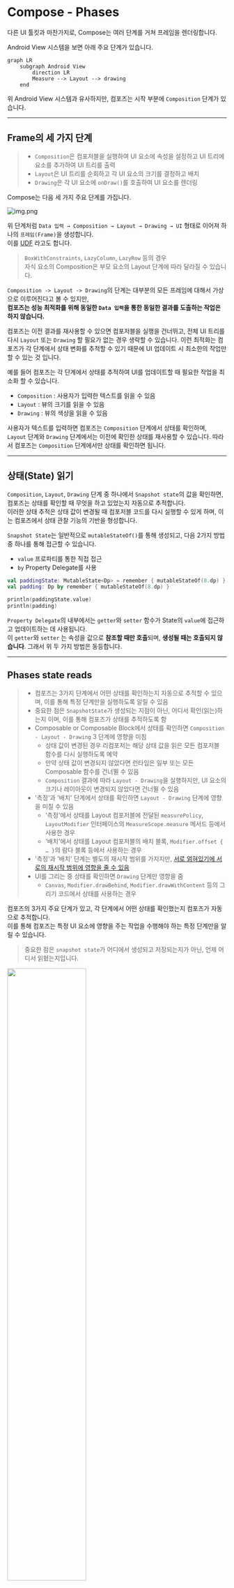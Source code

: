 # Compose - Phases

다른 UI 툴킷과 마찬가지로, Compose는 여러 단계를 거쳐 프레임을 렌더링합니다.

Android View 시스템을 보면 아래 주요 단계가 있습니다.

```mermaid
graph LR
    subgraph Android View
        direction LR
        Measure --> Layout --> drawing
    end
```

위 Android View 시스템과 유사하지만, 컴포즈는 시작 부분에 `Composition` 단계가 있습니다.

---

## Frame의 세 가지 단계

> - `Composition`은 컴포저블을 실행하여 UI 요소에 속성을 설정하고 UI 트리에 요소를 추가하여 UI 트리를 출력
> - `Layout`은 UI 트리를 순회하고 각 UI 요소의 크기를 결정하고 배치
> - `Drawing`은 각 UI 요소에 `onDraw()`를 호출하여 UI 요소를 렌더링

Compose는 다음 세 가지 주요 단계를 가집니다.

![img.png](../../resource/frame-phases.png)

위 단계처럼 `Data 입력 → Composition → Layout → Drawing → UI` 형태로 이어져 하나의 `프레임(Frame)`을 생성합니다.  
이를 [UDF](../용어.md#단방향-데이터-흐름) 라고도 합니다.

> `BoxWithConstraints`, `LazyColumn`, `LazyRow` 등의 경우  
> 자식 요소의 Composition은 부모 요소의 Layout 단계에 따라 달라질 수 있습니다.

`Composition -> Layout -> Drawing`의 단계는 대부분의 모든 프레임에 대해서 가상으로 이루어진다고 볼 수 있지만,  
**컴포즈는 성능 최적화를 위해 동일한 `Data 입력`을 통한 동일한 결과를 도출하는 작업은 하지 않습니다.** 

컴포즈는 이전 결과를 재사용할 수 있으면 컴포저블을 실행을 건너뛰고, 전체 UI 트리를 다시 `Layout` 또는 `Drawing` 할 필요가 없는 경우 생략할 수 있습니다.
이런 최적화는 컴포즈가 각 단계에서 상태 변화를 추적할 수 있기 때문에 UI 업데이트 시 최소한의 작업만 할 수 있는 것 입니다.

예를 들어 컴포즈는 각 단계에서 상태를 추적하여 UI를 업데이트할 때 필요한 작업을 최소화 할 수 있습니다.

- `Composition` :  사용자가 입력한 텍스트를 읽을 수 있음
- `Layout` : 뷰의 크기를 읽을 수 있음
- `Drawing` : 뷰의 색상을 읽을 수 있음

사용자가 텍스트를 입력하면 컴포즈는 `Composition` 단계에서 상태를 확인하며, `Layout` 단계와 `Drawing` 단계에서는 이전에 확인한 상태를 재사용할 수 있습니다.
따라서 컴포즈는 `Composition` 단계에서만 상태를 확인하면 됩니다. 

---

## 상태(State) 읽기

`Composition`, `Layout`, `Drawing` 단계 중 하나에서 `Snapshot state`의 값을 확인하면, 컴포즈는 상태를 확인할 때 무엇을 하고 있었는지 자동으로 추적합니다.  
이러한 상태 추적은 상태 값이 변경될 때 컴포저블 코드를 다시 실행할 수 있게 하며, 이는 컴포즈에서 상태 관찰 기능의 기반을 형성합니다.

`Snapshot State`는 일반적으로 `mutableStateOf()`를 통해 생성되고, 다음 2가지 방법 중 하나를 통해 접근할 수 있습니다.

- `value` 프로파티를 통한 직접 접근
- `by` Property Delegate를 사용

```kotlin
val paddingState: MutableState<Dp> = remember { mutableStateOf(8.dp) }
val padding: Dp by remember { mutableStateOf(8.dp) }

println(paddingState.value)
println(padding)
```


`Property Delegate`의 내부에서는 `getter`와 `setter` 함수가 State의 `value`에 접근하고 업데이트하는 데 사용됩니다.   
이 `getter`와 `setter` 는 속성을 값으로 **참조할 때만 호출**되며, **생성될 때는 호출되지 않습니다**. 그래서 위 두 가지 방법은 동등합니다.

---

## Phases state reads

> - 컴포즈는 3가지 단계에서 어떤 상태를 확인하는지 자동으로 추적할 수 있으며, 이를 통해 특정 단계만을 실행하도록 알릴 수 있음
> - 중요한 점은 `SnapshotState`가 생성되는 지점이 아닌, 어디서 확인(읽는)하는지 이며, 이를 통해 컴포즈가 상태를 추적하도록 함
> - Composable or Composable Block에서 상태를 확인하면 `Composition - Layout - Drawing` 3 단계에 영향을 미침
>   - 상태 값이 변경된 경우 리컴포저는 해당 상태 값을 읽은 모든 컴포저블 함수를 다시 실행하도록 예약 
>   - 만약 상태 값이 변경되지 않았다면 런타임은 일부 또는 모든 Composable 함수를 건너뛸 수 있음
>   - `Composition` 결과에 따라 `Layout - Drawing`을 실행하지만, UI 요소의 크기나 레이아웃이 변경되지 않았다면 건너뛸 수 있음
> - '측정'과 '배치' 단계에서 상태를 확인하면 `Layout - Drawing` 단계에 영향을 미칠 수 있음
>   - '측정'에서 상태를 Layout 컴포저블에 전달된 `measurePolicy`, `LayoutModifier` 인터페이스의 `MeasureScope.measure` 메서드 등에서 사용한 경우
>   - '배치'에서 상태를 Layout 컴포저블의 배치 블록, `Modifier.offset { … }`의 람다 블록 등에서 사용하는 경우
> - '측정'과 '배치' 단계는 별도의 재시작 범위를 가지지만, [서로 얽혀있기에 서로의 재시작 범위에 영향을 줄 수 있음](#측정과-배치-서로의-영향)
> - UI를 그리는 중 상태를 확인하면 `Drawing` 단계만 영향을 줌
>   - `Canvas`, `Modifier.drawBehind`, `Modifier.drawWithContent` 등의 그리기 코드에서 상태를 사용하는 경우

컴포즈의 3가지 주요 단계가 있고, 각 단계에서 어떤 상태를 확인했는지 컴포즈가 자동으로 추적합니다.  
이를 통해 컴포즈는 특정 UI 요소에 영향을 주는 작업을 수행해야 하는 특정 단계만을 알릴 수 있습니다.

> 중요한 점은 `snapshot state`가 어디에서 생성되고 저장되는지가 아닌, 언제 어디서 읽혔는지입니다.

<img src="../../resource/phases-state-read-draw.svg" width="60%" height="60%">

---

### 단계 1: Composition (구성)

'컴포저블'이나 '컴포저블 람다 블록'에서 상태를 확인하면 `Composition-Layout-Drawing` 세 가지 단계에 영향을 미칠 수 있습니다. 

상태 값이 변경될 경우 리컴포저(Recomposer)는 해당 상태 값을 읽은 모든 컴포저블 함수를 다시 실행하도록 예약합니다.  
만약 상태 값이 변경되지 않았다면 런타임은 일부 또는 모든 컴포저블 함수를 건너뛸 수도 있습니다.

컴포즈 UI는 `Composition` 결과에 따라 `Layout`과 `Drawing` 단계를 실행하지만,
UI 트리의 UI 요소가 동일하고 크기 및 레이아웃이 변경되지 않았다면 `Layout`과 `Drawing` 단계를 건너뛸 수 있습니다.

```kotlin
var padding by remember { mutableStateOf(8.dp) }
Text(
    text = "Hello",
    // modifier가 생성될 때 Composition 단계에서 padding 상태를 읽음
    // padding의 변경은 Re-Composition 호출
    modifier = Modifier.padding(padding)
)
```

### 단계 2: Layout (레이아웃)

`Layout` 단계는 2가지 단계로 구성됩니다.

- 측정 단계 : Layout 컴포저블에 전달된 `measurePolicy`를 실행하거나, `LayoutModifier` 인터페이스의 `MeasureScope.measure` 메서드 등이 실행됩니다.  
- 배치 단계 : Layout 컴포저블의 배치 블록, `Modifier.offset { … }`의 람다 블록 등이 실행됩니다.

위처럼 '측정'과 '배치' 단계에서의 상태 확인은 `Layout-Drawing` 단계에 영향을 미칠 수 있습니다.  
상태 값이 변경되면, 컴포즈 UI는 `Layout` 단계를 예약하며, 크기나 위치가 변경된 경우 `Drawing` 단계도 실행합니다.

추가로 '측정' 단계와 '배치' 단계는 별도의 [재시작 범위](#재시작-범위-re-start-scope)를 가집니다.   
이는 '배치' 단계에서의 상태 확인을 하여도 '측정' 단계를 다시 실행하지 않음을 의미합니다.  

그러나, 실제 동작 시 서로 긴밀하게 연결되어 있을 수 있어서 '배치' 단계에서 상태를 읽으면, 이것이 '측정' 단계에 속한 다른 재시작 범위에 영향을 미칠 수 있습니다.

#### '측정'과 '배치' 서로의 영향

예를 들어 사용자가 버튼을 누르는 경우 텍스트의 내용이 변경되는 이벤트가 있다고 하면, 이 상태 변경은 '배치' 단계에서 읽혀집니다.  
이 상태 변경으로 인해 '배치' 단계는 재실행되며, 이로인해 텍스트의 길이가 변경되는 경우 '측정' 단계의 결과에도 영향을 미칠 수 있습니다.  
즉, 텍스트가 길어져 `Text` 컴포넌트의 크기가 커져야 하는 상황이 발생되는 경우 입니다.

이처럼 '배치' 단계에서 읽힌 상태 변경이 '측정' 단계의 다른 재시작 범위에 영향을 주는 것입니다.  
이렇게 볼 때, 두 단계는 별도의 재시작 범위를 가지고 있지만, 실제로는 서로에게 영향을 미칠 수 있다는 것을 알 수 있습니다.

```kotlin
var offsetX by remember { mutableStateOf(8.dp) }
Text(
    text = "Hello",
    modifier = Modifier.offset {
        // offset이 계산될 때 Layout 단계의 '배치' 단계에서 offsetX 상태를 읽음
        // offsetX 변경은 Layout 단계 다시 시작
        IntOffset(offsetX.roundToPx(), 0)
    }
)
```

### 단계 3: Drawing (그리기)

UI를 그리는 중에 상태를 읽으면 `Drawing` 단계에 영향을 미칩니다.  
상태 값이 변경되면 해당 상태 값을 읽는 그리기 코드가 다시 실행되며, 그 결과 UI 요소의 시각적 표현이 업데이트 됩니다.  
(그리기 코드의 예로는 `Canvas()`, `Modifier.drawBehind`, `Modifier.drawWithContent` 등이 있습니다.)

즉, 상태가 변경되었을 떄 `Drawing` 단계만 재실행하는 것은 `Composition` 단계를 거치지 않아도 되므로 자원을 절약할 수 있어 효율적이며,
`Drawing` 단계에서 애니메이션과 다른 시각적 전환을 부드럽게 처리할 수 있어 사용자에게 더 좋은 UX를 제공할 수 있게 됩니다.

```kotlin
var color by remember { mutableStateOf(Color.Red) }
Canvas(modifier = modifier) {
    // 캔버스가 렌더링될 때 Drawing 단계에서 `color` 상태를 읽음
    // color 변경은 그리기를 다시 시작
    drawRect(color)
}
```

---

### 재시작 범위 (re-start scope)
재시작 범위는 컴포즈에서 **특정 상태를 읽은** `Code Block`을 가리키며 상태 값이 변경될 때 재실행 될 수 있음을 말합니다.

각각의 `Composition`, `Layout`, `Drawing` 단계에서 상태를 읽는 모든 코드 블록을 추적하고, 해당 상태가 변경될 때 해당 코드 블록을 재실행합니다.
